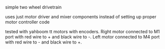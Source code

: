 simple two wheel drivetrain

uses just motor driver and mixer components instead of setting up proper motor controller code

tested with yahboom tt motors with encoders. Right motor connected to M1 port with red wire to + and black wire to -. Left motor connected to M4 port with red wire to - and black wire to +.

